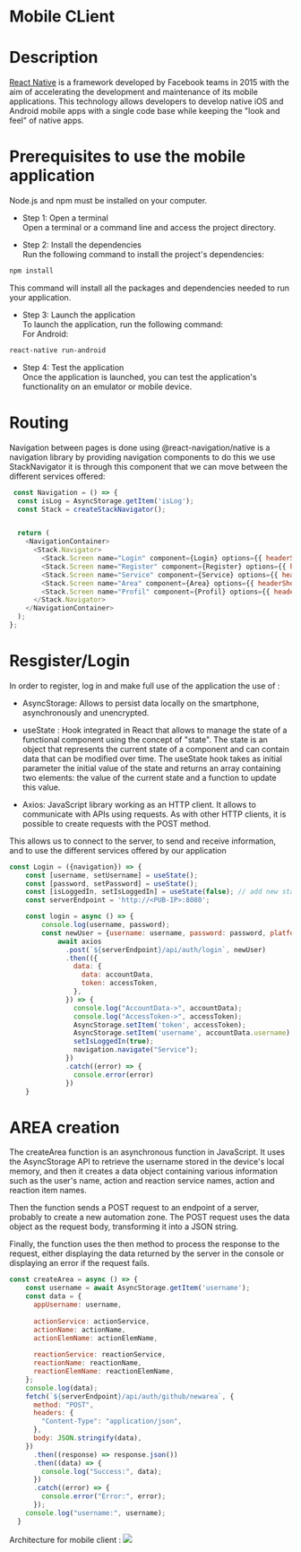 Mobile CLient
=============
Description
===========
[React Native](https://reactnative.dev/) is a framework developed by Facebook teams in 2015 with the aim of accelerating the development and maintenance of its mobile applications. This technology allows developers to develop native iOS and Android mobile apps with a single code base while keeping the "look and feel" of native apps.

Prerequisites to use the mobile application
============================================
Node.js and npm must be installed on your computer.  
- Step 1: Open a terminal  
Open a terminal or a command line and access the project directory.  

- Step 2: Install the dependencies  
Run the following command to install the project's dependencies:
```bash
npm install
```
This command will install all the packages and dependencies needed to run your application.  

- Step 3: Launch the application  
To launch the application, run the following command:  
For Android: 
```bash
react-native run-android  
```
- Step 4: Test the application  
Once the application is launched, you can test the application's functionality on an emulator or mobile device.  

Routing
=======

Navigation between pages is done using @react-navigation/native is a navigation library by providing navigation components to do this we use StackNavigator it is through this component that we can move between the different services offered:

```js
 const Navigation = () => {
  const isLog = AsyncStorage.getItem('isLog');
  const Stack = createStackNavigator();


  return (
    <NavigationContainer>
      <Stack.Navigator>
        <Stack.Screen name="Login" component={Login} options={{ headerShown: false }} />
        <Stack.Screen name="Register" component={Register} options={{ headerShown: false }} />
        <Stack.Screen name="Service" component={Service} options={{ headerShown: false }} />
        <Stack.Screen name="Area" component={Area} options={{ headerShown: false }} />
        <Stack.Screen name="Profil" component={Profil} options={{ headerShown: false }} />
      </Stack.Navigator>
    </NavigationContainer>
  );
}; 
```

Resgister/Login
===============
In order to register, log in and make full use of the application the use of : 

- AsyncStorage: Allows to persist data locally on the smartphone, asynchronously and unencrypted.

- useState : Hook integrated in React that allows to manage the state of a functional component using the concept of "state". The state is an object that represents the current state of a component and can contain data that can be modified over time. The useState hook takes as initial parameter the initial value of the state and returns an array containing two elements: the value of the current state and a function to update this value.

- Axios: JavaScript library working as an HTTP client. It allows to communicate with APIs using requests. As with other HTTP clients, it is possible to create requests with the POST method.  

 
This allows us to connect to the server, to send and receive information, and to use the different services offered by our application

```js
const Login = ({navigation}) => {
    const [username, setUsername] = useState();
    const [password, setPassword] = useState();
    const [isLoggedIn, setIsLoggedIn] = useState(false); // add new state variable
    const serverEndpoint = 'http://<PUB-IP>:8080';

    const login = async () => {
        console.log(username, password);
        const newUser = {username: username, password: password, platform: "mobile"};
            await axios
              .post(`${serverEndpoint}/api/auth/login`, newUser)
              .then(({
                data: {
                  data: accountData,
                  token: accessToken,
                },
              }) => {
                console.log("AccountData->", accountData);
                console.log("AccessToken->", accessToken);
                AsyncStorage.setItem('token', accessToken);
                AsyncStorage.setItem('username', accountData.username);
                setIsLoggedIn(true);
                navigation.navigate("Service");
              })
              .catch((error) => {
                console.error(error)
              })
    } 
```

AREA creation
=============
The createArea function is an asynchronous function in JavaScript. It uses the AsyncStorage API to retrieve the username stored in the device's local memory, and then it creates a data object containing various information such as the user's name, action and reaction service names, action and reaction item names.  

Then the function sends a POST request to an endpoint of a server, probably to create a new automation zone. The POST request uses the data object as the request body, transforming it into a JSON string.  

Finally, the function uses the then method to process the response to the request, either displaying the data returned by the server in the console or displaying an error if the request fails.  

```js
const createArea = async () => {
    const username = await AsyncStorage.getItem('username');
    const data = {
      appUsername: username,
  
      actionService: actionService,
      actionName: actionName,
      actionElemName: actionElemName,
  
      reactionService: reactionService,
      reactionName: reactionName,
      reactionElemName: reactionElemName,
    };
    console.log(data);
    fetch(`${serverEndpoint}/api/auth/github/newarea`, {
      method: "POST",
      headers: {
        "Content-Type": "application/json",
      },
      body: JSON.stringify(data),
    })
      .then((response) => response.json())
      .then((data) => {
        console.log("Success:", data);
      })
      .catch((error) => {
        console.error("Error:", error);
      });
    console.log("username:", username);
  } 
```
Architecture for mobile client :
![](/assets/Client/class_model.png)
